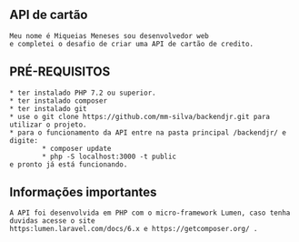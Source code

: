 ## API de cartão
    Meu nome é Miqueias Meneses sou desenvolvedor web
    e completei o desafio de criar uma API de cartão de credito.

## PRÉ-REQUISITOS
    * ter instalado PHP 7.2 ou superior.
    * ter instalado composer
    * ter instalado git
    * use o git clone https://github.com/mm-silva/backendjr.git para utilizar o projeto.
    * para o funcionamento da API entre na pasta principal /backendjr/ e digite:
            * composer update 
            * php -S localhost:3000 -t public
    e pronto já está funcionando.
## Informações importantes
    A API foi desenvolvida em PHP com o micro-framework Lumen, caso tenha duvidas acesse o site 
    https:lumen.laravel.com/docs/6.x e https://getcomposer.org/ .

